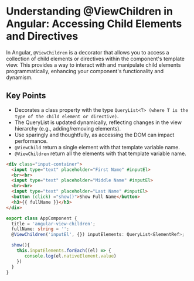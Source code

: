 
# Understanding @ViewChildren in Angular: Accessing Child Elements and Directives

In Angular, `@ViewChildren` is a decorator that allows you to access a collection of child elements or directives within the component's template view. This provides a way to interact with and manipulate child elements programmatically, enhancing your component's functionality and dynamism.

## Key Points

- Decorates a class property with the type `QueryList<T> (where T is the type of the child element or directive)`.
- The QueryList is updated dynamically, reflecting changes in the view hierarchy (e.g., adding/removing elements).
- Use sparingly and thoughtfully, as accessing the DOM can impact performance.
- `@ViewChild` return a single element with that template variable name.
- `@ViewChildren` return all the elements with that template variable name.

```html
<div class="input-container">
  <input type="text" placeholder="First Name" #inputEl>
  <br><br>
  <input type="text" placeholder="Middle Name" #inputEl>
  <br><br>
  <input type="text" placeholder="Last Name" #inputEl>
  <button (click) ="show()">Show Full Name</button>
  <h3>{{ fullName }}</h3>
</div>
```

```ts
export class AppComponent {
  title = 'angular-view-children';
  fullName: string = '';
  @ViewChildren('inputEl', {}) inputElements: QueryList<ElementRef>;

  show(){
    this.inputElements.forEach((el) => {
       console.log(el.nativeElement.value) 
    })
  }
}
```
